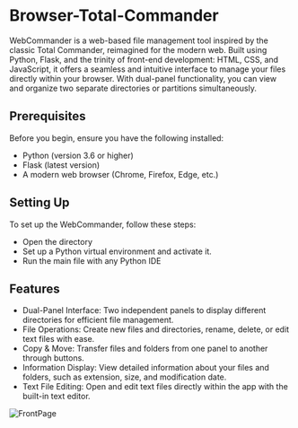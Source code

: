 # Browser-Total-Commander

WebCommander is a web-based file management tool inspired by the classic Total Commander, reimagined for the modern web. Built using Python, Flask, and the trinity of front-end development: HTML, CSS, and JavaScript, it offers a seamless and intuitive interface to manage your files directly within your browser. With dual-panel functionality, you can view and organize two separate directories or partitions simultaneously.

## Prerequisites
Before you begin, ensure you have the following installed:
-  Python (version 3.6 or higher)
-  Flask (latest version)
-  A modern web browser (Chrome, Firefox, Edge, etc.)

## Setting Up
To set up the WebCommander, follow these steps:
-  Open the directory
-  Set up a Python virtual environment and activate it.
-  Run the main file with any Python IDE
  
## Features
-  Dual-Panel Interface: Two independent panels to display different directories for efficient file management.
-  File Operations: Create new files and directories, rename, delete, or edit text files with ease.
-  Copy & Move: Transfer files and folders from one panel to another through buttons.
-  Information Display: View detailed information about your files and folders, such as extension, size, and modification date.
-  Text File Editing: Open and edit text files directly within the app with the built-in text editor.

  
![FrontPage](https://github.com/GeorgeDenis/Browser-Total-Commander/assets/36382081/4339ee43-eafb-46f9-97df-424701d6dd7a)
